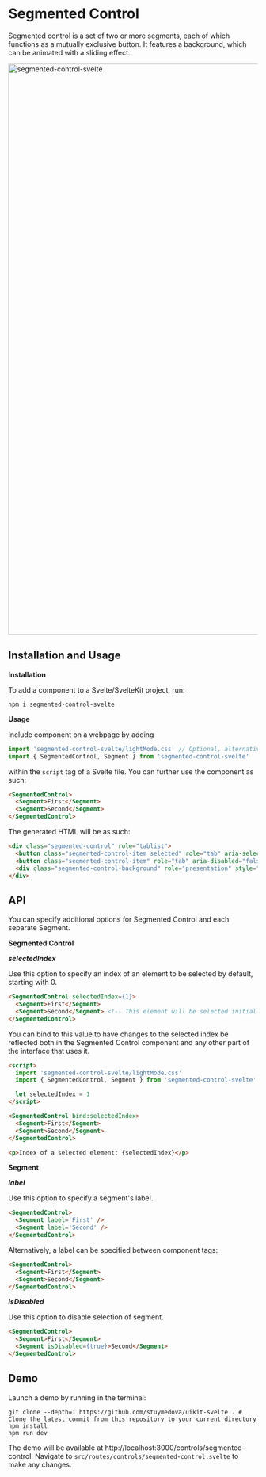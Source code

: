 # Segmented Control

Segmented control is a set of two or more segments, each of which functions as a mutually exclusive button. It features a background, which can be animated with a sliding effect.

<img width="1153" alt="segmented-control-svelte" src="https://user-images.githubusercontent.com/53351370/150729107-af17b189-4b81-42ec-8fda-985699180c8e.png">

## Installation and Usage

**Installation**

To add a component to a Svelte/SvelteKit project, run:
```shell
npm i segmented-control-svelte
```

**Usage**

Include component on a webpage by adding 
```js
import 'segmented-control-svelte/lightMode.css' // Optional, alternatively use darkMode.css or a custom stylesheet
import { SegmentedControl, Segment } from 'segmented-control-svelte'
```
within the `script` tag of a Svelte file. You can further use the component as such:

```html
<SegmentedControl>
  <Segment>First</Segment>
  <Segment>Second</Segment>
</SegmentedControl>
```

The generated HTML will be as such:

```html
<div class="segmented-control" role="tablist">
  <button class="segmented-control-item selected" role="tab" aria-selected="true" aria-disabled="false" tabindex="0">First</button>
  <button class="segmented-control-item" role="tab" aria-disabled="false" aria-selected="false" aria-disabled="false" tabindex="-1">Second</button>
  <div class="segmented-control-background" role="presentation" style="width: 75px; transform: translateX(2px);"></div>
</div>
```

## API

You can specify additional options for Segmented Control and each separate Segment.

**Segmented Control**

***selectedIndex***

Use this option to specify an index of an element to be selected by default, starting with 0.

```html
<SegmentedControl selectedIndex={1}>
  <Segment>First</Segment>
  <Segment>Second</Segment> <!-- This element will be selected initially -->
</SegmentedControl>
```

You can bind to this value to have changes to the selected index be reflected both in the Segmented Control component and any other part of the interface that uses it.

```html
<script>
  import 'segmented-control-svelte/lightMode.css'
  import { SegmentedControl, Segment } from 'segmented-control-svelte'

  let selectedIndex = 1
</script>

<SegmentedControl bind:selectedIndex>
  <Segment>First</Segment>
  <Segment>Second</Segment>
</SegmentedControl>

<p>Index of a selected element: {selectedIndex}</p>
```

**Segment**

***label***

Use this option to specify a segment's label.

```html
<SegmentedControl>
  <Segment label='First' />
  <Segment label='Second' />
</SegmentedControl>
```

Alternatively, a label can be specified between component tags:

```html
<SegmentedControl>
  <Segment>First</Segment>
  <Segment>Second</Segment>
</SegmentedControl>
```

***isDisabled***

Use this option to disable selection of segment.

```html
<SegmentedControl>
  <Segment>First</Segment>
  <Segment isDisabled={true}>Second</Segment>
</SegmentedControl>
```

## Demo

Launch a demo by running in the terminal:

```shell
git clone --depth=1 https://github.com/stuymedova/uikit-svelte . # Clone the latest commit from this repository to your current directory
npm install
npm run dev
```

The demo will be available at http://localhost:3000/controls/segmented-control. Navigate to `src/routes/controls/segmented-control.svelte` to make any changes.